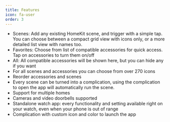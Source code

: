```yaml
---
title: Features
icon: fa-user
order: 3
---
```


- Scenes: Add any existing HomeKit scene, and trigger with a simple tap. You can choose between a compact grid view with icons only, or a more detailed list view with names too.
- Favorites: Choose from list of compatible accessories for quick access. Tap on accessories to turn them on/off
- All: All compatible accessories will be shown here, but you can hide any if you want
- For all scenes and accessories you can choose from over 270 icons
- Reorder accessories and scenes
- Every scene can be turned into a complication, using the complication to open the app will automatically run the scene.
- Support for multiple homes
- Cameras and video doorbells supported
- Standalone watch app: every functionality and setting available right on your watch, even when your phone is out of range
- Complication with custom icon and color to launch the app